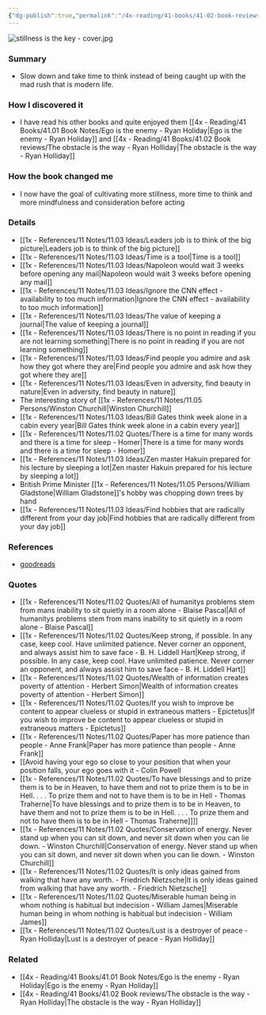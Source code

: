 ```yaml
---
{"dg-publish":true,"permalink":"/4x-reading/41-books/41-02-book-reviews/stillness-is-the-key-ryan-holiday/","title":"Stillness is the key - Ryan Holiday","created":"2024-03-17T17:05:14.877+03:00","updated":"2024-03-17T17:05:14.877+03:00"}
---
```



![stillness is the key - cover.jpg](/img/user/4x%20-%20Reading/41%20Books/41.03%20Cover%20images/stillness%20is%20the%20key%20-%20cover.jpg)
### Summary
- Slow down and take time to think instead of being caught up with the mad rush that is modern life.

### How I discovered it
- I have read his other books and quite enjoyed them [[4x - Reading/41 Books/41.01 Book Notes/Ego is the enemy - Ryan Holiday\|Ego is the enemy - Ryan Holiday]] and [[4x - Reading/41 Books/41.02 Book reviews/The obstacle is the way - Ryan Holliday\|The obstacle is the way - Ryan Holliday]]

### How the book changed me
- I now have the goal of cultivating more stillness, more time to think and more mindfulness and consideration before acting

### Details
- [[1x - References/11 Notes/11.03 Ideas/Leaders job is to think of the big picture\|Leaders job is to think of the big picture]]
- [[1x - References/11 Notes/11.03 Ideas/Time is a tool\|Time is a tool]]
- [[1x - References/11 Notes/11.03 Ideas/Napoleon would wait 3 weeks before opening any mail\|Napoleon would wait 3 weeks before opening any mail]]
- [[1x - References/11 Notes/11.03 Ideas/Ignore the CNN effect - availability to too much information\|Ignore the CNN effect - availability to too much information]]
- [[1x - References/11 Notes/11.03 Ideas/The value of keeping a journal\|The value of keeping a journal]]
- [[1x - References/11 Notes/11.03 Ideas/There is no point in reading if you are not learning something\|There is no point in reading if you are not learning something]]
- [[1x - References/11 Notes/11.03 Ideas/Find people you admire and ask how they got where they are\|Find people you admire and ask how they got where they are]]
- [[1x - References/11 Notes/11.03 Ideas/Even in adversity, find beauty in nature\|Even in adversity, find beauty in nature]]
- The interesting story of [[1x - References/11 Notes/11.05 Persons/Winston Churchill\|Winston Churchill]]
- [[1x - References/11 Notes/11.03 Ideas/Bill Gates think week alone in a cabin every year\|Bill Gates think week alone in a cabin every year]]
- [[1x - References/11 Notes/11.02 Quotes/There is a time for many words and there is a time for sleep - Homer\|There is a time for many words and there is a time for sleep - Homer]]
- [[1x - References/11 Notes/11.03 Ideas/Zen master Hakuin prepared for his lecture by sleeping a lot\|Zen master Hakuin prepared for his lecture by sleeping a lot]]
- British Prime Minister [[1x - References/11 Notes/11.05 Persons/William Gladstone\|William Gladstone]]'s hobby was chopping down trees by hand
- [[1x - References/11 Notes/11.03 Ideas/Find hobbies that are radically different from your day job\|Find hobbies that are radically different from your day job]]

### References
- [goodreads](https://www.goodreads.com/book/show/43582733-stillness-is-the-key)

### Quotes
- [[1x - References/11 Notes/11.02 Quotes/All of humanitys problems stem from mans inability to sit quietly in a room alone - Blaise Pascal\|All of humanitys problems stem from mans inability to sit quietly in a room alone - Blaise Pascal]]
- [[1x - References/11 Notes/11.02 Quotes/Keep strong, if possible. In any case, keep cool. Have unlimited patience. Never corner an opponent, and always assist him to save face - B. H. Liddell Hart\|Keep strong, if possible. In any case, keep cool. Have unlimited patience. Never corner an opponent, and always assist him to save face - B. H. Liddell Hart]]
- [[1x - References/11 Notes/11.02 Quotes/Wealth of information creates poverty of attention - Herbert Simon\|Wealth of information creates poverty of attention - Herbert Simon]]
- [[1x - References/11 Notes/11.02 Quotes/If you wish to improve be content to appear clueless or stupid in extraneous matters - Epictetus\|If you wish to improve be content to appear clueless or stupid in extraneous matters - Epictetus]]
- [[1x - References/11 Notes/11.02 Quotes/Paper has more patience than people - Anne Frank\|Paper has more patience than people - Anne Frank]]
- [[Avoid having your ego so close to your position that when your position falls, your ego goes with it - Colin Powell
- [[1x - References/11 Notes/11.02 Quotes/To have blessings and to prize them is to be in Heaven, to have them and not to prize them is to be in Hell. . . . To prize them and not to have them is to be in Hell - Thomas Traherne\|To have blessings and to prize them is to be in Heaven, to have them and not to prize them is to be in Hell. . . . To prize them and not to have them is to be in Hell - Thomas Traherne]]]]
- [[1x - References/11 Notes/11.02 Quotes/Conservation of energy. Never stand up when you can sit down, and never sit down when you can lie down. - Winston Churchill\|Conservation of energy. Never stand up when you can sit down, and never sit down when you can lie down. - Winston Churchill]]
- [[1x - References/11 Notes/11.02 Quotes/It is only ideas gained from walking that have any worth. - Friedrich Nietzsche\|It is only ideas gained from walking that have any worth. - Friedrich Nietzsche]]
- [[1x - References/11 Notes/11.02 Quotes/Miserable human being in whom nothing is habitual but indecision - William James\|Miserable human being in whom nothing is habitual but indecision - William James]]
- [[1x - References/11 Notes/11.02 Quotes/Lust is a destroyer of peace - Ryan Holliday\|Lust is a destroyer of peace - Ryan Holliday]]

### Related
- [[4x - Reading/41 Books/41.01 Book Notes/Ego is the enemy - Ryan Holiday\|Ego is the enemy - Ryan Holiday]]
- [[4x - Reading/41 Books/41.02 Book reviews/The obstacle is the way - Ryan Holliday\|The obstacle is the way - Ryan Holliday]]
